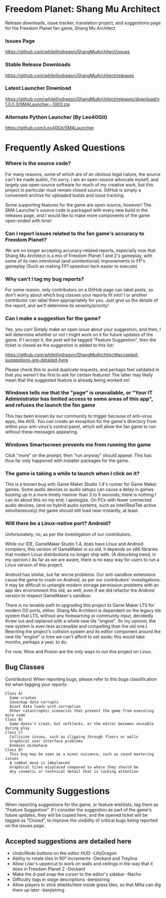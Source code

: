 # Freedom Planet: Shang Mu Architect

Release downloads, issue tracker, translation project, and suggestions page for the Freedom Planet fan game, Shang Mu Architect

### Issues Page
https://github.com/whitelilydragon/ShangMuArchitect/issues

### Stable Release Downloads
https://github.com/whitelilydragon/ShangMuArchitect/releases
### Latest Launcher Download
https://github.com/whitelilydragon/ShangMuArchitect/releases/download/v1.0.0.3/SMALauncher.-.1003.zip

### Alternate Python Launcher (By Leo40Git)
https://github.com/Leo40Git/SMALauncher

# Frequently Asked Questions

### Where is the source code?

For many reasons, some of which are of an obvious legal nature, the source can't be made public, I'm sorry. I am an open-source advocate myself, and largely use open-source software for much of my creative work, but this project in particular must remain closed source. GitHub is simply a convenient archive for uploaded builds and issue tracking.

Some supporting features for the game are open-source, however! The SMA Launcher's source code is packaged with every new build in the releases page, and I would like to make more components of the game open-ended with time!

### Can I report issues related to the fan game's accuracy to Freedom Planet?

We are no longer accepting accuracy-related reports, especially now that Shang Mu Architect is a mix of Freedom Planet 1 and 2's gameplay, with some of its own intentional (and unintentional) improvements to FP's gameplay (Such as making FP1 speedrun tech easier to execute)

### Why can't I tag my bug reports?

For some reason, only contributors on a GitHub page can label posts, so don't worry about which bug classes your reports fit into! I or another contributor can label them appropriately for you. Just give us the details of the report, and we'll determine its severity/priority!

### Can I make a suggestion for the game?

Yes, you can! Simply make an open issue about your suggestion, and then, I will determine whether or not I might work on it for future updates of the game. If I accept it, the post will be tagged "Feature Suggestion", then the ticket is closed as the suggestion is added to this list:

https://github.com/whitelilydragon/ShangMuArchitect#accepted-suggestions-are-detailed-here

Please check this to avoid duplicate requests, and perhaps feel validated in that you weren't the first to ask for certain features! The latter may likely mean that the suggested feature is already being worked on!

### Windows tells me that the "page" is unavailable, or "Your IT Administrator has limited access to some areas of this app", and refuses the launch the fan game

This has been known by our community to trigger because of anti-virus apps, like AVG. You can create an exception for the game's directory from within your anti-virus's control panel, which will allow the fan game to run without these messages appearing.

### Windows Smartscreen prevents me from running the game

Click "more" on the prompt, then "run anyway" should appear. This has thus far only happened with installer packages for the game.

### The game is taking a while to launch when I click on it?

This is a known bug with Game Maker Studio 1.4's runner for Game Maker games. Some audio devices or audio setups can cause a delay in games booting up in a more timely manner than 3 to 5 seconds; there is nothing I can do about this on my end, I apologize. On PCs with fewer connected audio devices, (and no hybrid audio systems, such as Intel/RealTek active simultaneously) the game should still load near-instantly, at least.

### Will there be a Linux-native port? Android?

Unfortunately, no, as per the investigation of our contributors.

While our IDE, GameMaker Studio 1.4, does have Linux and Android compilers, this version of GameMaker is so old, it depends on x86 libraries that modern Linux distributions no longer ship with. (A disturbing trend, in my opinion.) As far as we are aware, there is no easy way for users to run a Linux version of this project.

Android has similar, but far worse problems. Our anti-sandbox extensions cause the game to crash on Android, as per our contributors' investigations. It may be difficult to untangle modern storage permission problems with an app dev environment this old, as well, even if we did refactor the Android version to respect GameMaker's sandbox.

There is no tenable path to upgrading this project to Game Maker LTS for modern OS ports, either. Shang Mu Architect is dependent on the legacy tile system that LTS, without any forewarning or community input, decidedly threw out and replaced with a whole new tile "engine". (In my opinion, the new system is even less accessible and compelling than the old one.) Rewriting the project's collision system and its editor component around the new tile "engine" is time we can't afford to set aside; this would take months, perhaps a year, to do.

For now, Wine and Proton are the only ways to run this project on Linux.

**Bug Classes**
---------------

Contributors! When reporting bugs, please refer to this bugs classification list when tagging your reports:
```
Class A)
  Game crashes
  Save/map data corrupts 
  Asset data loads with corruption
  Other catastrophic scenarios that prevent the game from executing more code
Class B)
  Game doesn't crash, but softlocks, or the editor becomes unusable during play
Class C)
  Collision issues, such as clipping through floors or walls
  Graphical user interface problems
  Enemies misbehave
Class D)
  This bug may be seen as a minor nuisance, such as sound mastering issues
  A combat move is imbalanced
  Graphical tiles misplaced compared to where they should be
  Any cosmetic or technical detail that is lacking attention  
```

# Community Suggestions

When reporting suggestions for the game, or feature wishlists, tag them as "Feature Suggestion". If I consider the suggestion as part of the game's future updates, they will be copied here, and the opened ticket will be tagged as "Closed", to improve the visibility of critical bugs being reported on the issues page.

## Accepted suggestions are detailed here

- Undo/Redo buttons on the editor HUD -LillyDragon
- Ability to rotate tiles in 90° increments -Deckard and Treylina
- Allow Lilac's uppercut to work on walls and ceilings in the way that it does in Freedom Planet 2 -Deckard
- Make the d-pad snap the cursor to the editor's sidebar -Nacho
- Difficulty tags in stage descriptions -benjistring
- Allow players to stick shields/item inside grass tiles, so that Milla can dig them up later -benjistring
